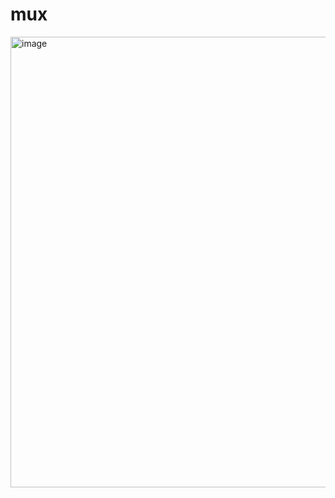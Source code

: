 # mux
<img width="1632" height="721" alt="image" src="https://github.com/user-attachments/assets/865ea55a-d4d1-4615-9651-d2786b2bab6d" />
